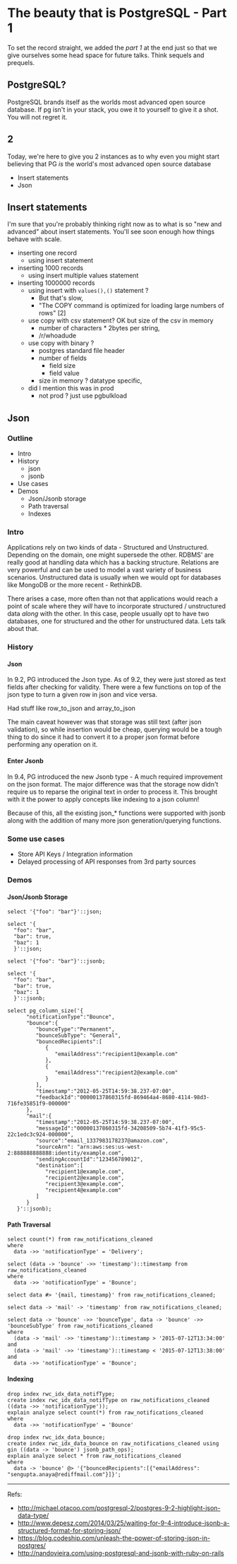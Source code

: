 # The beauty that is PostgreSQL - Part 1

To set the record straight, we added the _part 1_ at the end just so that we 
give ourselves some head space for future talks. Think sequels and prequels. 

## PostgreSQL? 

PostgreSQL brands itself as the worlds most advanced open source database. If 
pg isn't in your stack, you owe it to yourself to give it a shot. You will not
regret it. 

## 2

Today, we're here to give you 2 instances as to why even you might start 
believing that PG _is_ the world's most advanced open source database 

- Insert statements
- Json

## Insert statements

I'm sure that you're probably thinking right now as to what is so "new and
advanced" about insert statements. You'll see soon enough how things behave
with scale. 

* inserting one record 
  * using insert statement
* inserting 1000 records
  * using insert multiple values statement
* inserting 1000000 records
  * using insert with `values(),()` statement ? 
    * But that's slow, 
    * "The COPY command is optimized for loading large numbers of rows" [2]
  * use copy with csv statement? OK but size of the csv in memory
    * number of characters * 2bytes per string, 
    * /r/whoadude
  * use copy with binary ? 
    * postgres standard file header
    * number of fields
      * field size
      * field value
    * size in memory ? datatype specific, 
  * did I mention this was in prod
    * not prod ? just use pgbulkload

## Json

### Outline

* Intro
* History 
  * json
  * jsonb
* Use cases 
* Demos
  * Json/Jsonb storage
  * Path traversal
  * Indexes

### Intro

Applications rely on two kinds of data - Structured and Unstructured. Depending
on the domain, one might supersede the other. RDBMS' are really good at
handling data which has a backing structure. Relations are very powerful and
can be used to model a vast variety of business scenarios. Unstructured data is
usually when we would opt for databases like MongoDB or the more recent -
RethinkDB.

There arises a case, more often than not that applications would reach a point
of scale where they _will_ have to incorporate structured / unstructured data
_along_ with the other. In this case, people usually opt to have two databases,
one for structured and the other for unstructured data. Lets talk about that.

### History

#### Json

In 9.2, PG introduced the Json type. As of 9.2, they were just stored as text
fields after checking for validity. There were a few functions on top of the 
json type to turn a given row in json and vice versa.

Had stuff like row_to_json and array_to_json

The main caveat however was that storage was still text (after json
validation), so while insertion would be cheap, querying would be a tough thing
to do since it had to convert it to a proper json format before performing any
operation on it.

#### Enter Jsonb

In 9.4, PG introduced the new Jsonb type - A much required improvement on the
json format. The major difference was that the storage now didn't require us
to reparse the original text in order to process it. This brought with it 
the power to apply concepts like indexing to a json column! 

Because of this, all the existing json_* functions were supported with jsonb
along with the addition of many more json generation/querying functions. 

### Some use cases 

* Store API Keys / Integration information
* Delayed processing of API responses from 3rd party sources 

### Demos

#### Json/Jsonb Storage

```
select '{"foo": "bar"}'::json;

select '{
  "foo": "bar",
  "bar": true,
  "baz": 1
  }'::json;

select '{"foo": "bar"}'::jsonb;
  
select '{
  "foo": "bar",
  "bar": true,
  "baz": 1
  }'::jsonb;

select pg_column_size('{
      "notificationType":"Bounce",
      "bounce":{
         "bounceType":"Permanent",
         "bounceSubType": "General",
         "bouncedRecipients":[
            {
               "emailAddress":"recipient1@example.com"
            },
            {
               "emailAddress":"recipient2@example.com"
            }
         ],
         "timestamp":"2012-05-25T14:59:38.237-07:00",
         "feedbackId":"00000137860315fd-869464a4-8680-4114-98d3-716fe35851f9-000000"
      },
      "mail":{
         "timestamp":"2012-05-25T14:59:38.237-07:00",
         "messageId":"00000137860315fd-34208509-5b74-41f3-95c5-22c1edc3c924-000000",
         "source":"email_1337983178237@amazon.com",
         "sourceArn": "arn:aws:ses:us-west-2:888888888888:identity/example.com",
         "sendingAccountId":"123456789012",
         "destination":[
            "recipient1@example.com",
            "recipient2@example.com",
            "recipient3@example.com",
            "recipient4@example.com"
         ]
      }
   }'::jsonb);
```

#### Path Traversal

```
select count(*) from raw_notifications_cleaned 
where 
  data ->> 'notificationType' = 'Delivery';

select (data -> 'bounce' ->> 'timestamp')::timestamp from raw_notifications_cleaned 
where 
  data ->> 'notificationType' = 'Bounce';

select data #> '{mail, timestamp}' from raw_notifications_cleaned;

select data -> 'mail' -> 'timestamp' from raw_notifications_cleaned;

select data -> 'bounce' ->> 'bounceType', data -> 'bounce' ->> 'bounceSubType' from raw_notifications_cleaned  
where
  (data -> 'mail' ->> 'timestamp')::timestamp > '2015-07-12T13:34:00' and
  (data -> 'mail' ->> 'timestamp')::timestamp < '2015-07-12T13:38:00' and
  data ->> 'notificationType' = 'Bounce';
```

#### Indexing

```
drop index rwc_idx_data_notifType;
create index rwc_idx_data_notifType on raw_notifications_cleaned ((data ->> 'notificationType'));
explain analyze select count(*) from raw_notifications_cleaned 
where
  data ->> 'notificationType' = 'Bounce'

drop index rwc_idx_data_bounce;
create index rwc_idx_data_bounce on raw_notifications_cleaned using gin ((data -> 'bounce') jsonb_path_ops);
explain analyze select * from raw_notifications_cleaned 
where
  data -> 'bounce' @> '{"bouncedRecipients":[{"emailAddress": "sengupta.anaya@rediffmail.com"}]}';
```

---

Refs:
- http://michael.otacoo.com/postgresql-2/postgres-9-2-highlight-json-data-type/
- http://www.depesz.com/2014/03/25/waiting-for-9-4-introduce-jsonb-a-structured-format-for-storing-json/
- https://blog.codeship.com/unleash-the-power-of-storing-json-in-postgres/
- http://nandovieira.com/using-postgresql-and-jsonb-with-ruby-on-rails

